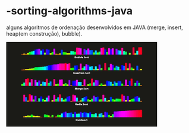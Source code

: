 # -sorting-algorithms-java
alguns algoritmos de ordenação desenvolvidos em JAVA (merge, insert, heap(em construção), bubble).

![Algoritmos](https://github.com/VGusmao19/-sorting-algorithms-java/blob/master/FlimsyGivingHart-small.gif)
